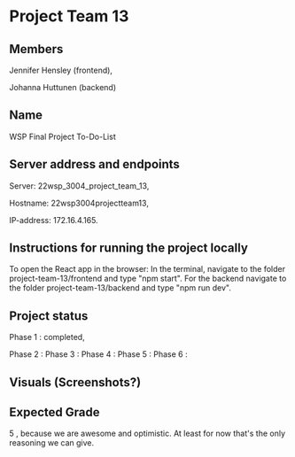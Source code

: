 # Project Team 13

## Members

Jennifer Hensley (frontend),

Johanna Huttunen (backend)

## Name
WSP Final Project To-Do-List

## Server address and endpoints
Server: 22wsp_3004_project_team_13, 

Hostname: 22wsp3004projectteam13,

IP-address: 172.16.4.165.

## Instructions for running the project locally
To open the React app in the browser: In the terminal, navigate to the folder project-team-13/frontend and type "npm start". 
For the backend navigate to the folder project-team-13/backend and type "npm run dev". 

## Project status
Phase 1 : completed,

Phase 2 : 
Phase 3 : 
Phase 4 : 
Phase 5 : 
Phase 6 : 
## Visuals (Screenshots?)

## Expected Grade
5 , because we are awesome and optimistic. At least for now that's the only reasoning we can give.